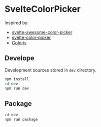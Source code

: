 # SvelteColorPicker

Inspired by:

- [svelte-awesome-color-picker](https://svelte-awesome-color-picker.vercel.app/)
- [svelte-color-picker](https://github.com/efeskucuk/svelte-color-picker)
- [Coloris](https://github.com/mdbassit/Coloris)

## Develope

Development sources stored in `dev` directory.

```sh
npm install
cd dev
npm run dev
```

## Package

```sh
cd dev
npm run package
```
